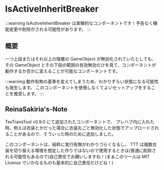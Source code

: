# IsActiveInheritBreaker

:::warning
IsActiveInheritBreaker は実験的なコンポーネントです！予告なく機能変更や削除がされる可能性があります。
:::

## 概要

一つ上段またはそれ以上の階層の GameObject が無効化されていたとしても、その GameObject とその下段の範囲の有効無効だけを見て、コンポーネントが動作するか否かに変えることが可能なコンポーネントです。

:::warning
動作有無の基準を変えてしまうため、わかりずらい状態になる可能性も発生します。
このコンポーネントを使用しなくてよいセットアップをすることを推奨します。
:::

## ReinaSakiria's-Note

TexTransTool v0.9.0 にて追加されたコンポーネントで、 プレハブ内に入れた時、例えば衣装とかだった場合に衣装丸ごと無効化した状態でアップロードされることがあるので、そういった時のために追加しました。

このコンポーネントは、純粋に実行有無がわかりづらくなるし、 TTT は複数衣装を切り替える環境を想定した作りではないので使用するときは(普通に削除される可能性もあるので)自己責任でお願いしますね！(まぁこのツールは MIT LIcense でいかなるものも基本的に自己責任だけどね！)
